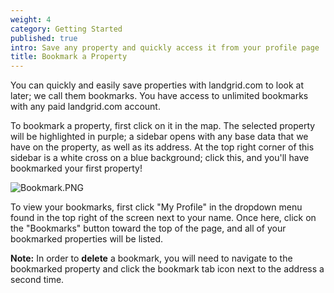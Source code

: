 ```yaml
---
weight: 4
category: Getting Started
published: true
intro: Save any property and quickly access it from your profile page
title: Bookmark a Property
---
```


You can quickly and easily save properties with landgrid.com to look at later; we call them bookmarks. You have access to unlimited bookmarks with any paid landgrid.com account.

To bookmark a property, first click on it in the map. The selected property will be highlighted in purple; a sidebar opens with any base data that we have on the property, as well as its address. At the top right corner of this sidebar is a white cross on a blue background; click this, and you'll have bookmarked your first property!

![Bookmark.PNG]({{site.baseurl}}/Bookmark.PNG)


To view your bookmarks, first click "My Profile" in the dropdown menu found in the top right of the screen next to your name. Once here, click on the "Bookmarks" button toward the top of the page, and all of your bookmarked properties will be listed.

**Note:** In order to **delete** a bookmark, you will need to navigate to the bookmarked property and click the bookmark tab icon next to the address a second time.
